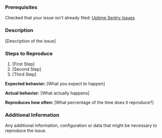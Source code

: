 ### Prerequisites

Checked that your issue isn't already filed:
[Uptime Sentry Issues](https://github.com/reustonium/uptime-sentry/issues?utf8=✓&q=is%3Aissue)

### Description

[Description of the issue]

### Steps to Reproduce

1. [First Step]
2. [Second Step]
3. [Third Step]

**Expected behavior:** [What you expect to happen]

**Actual behavior:** [What actually happens]

**Reproduces how often:** [What percentage of the time does it reproduce?]

### Additional Information

Any additional information, configuration or data that might be necessary to reproduce the issue.
